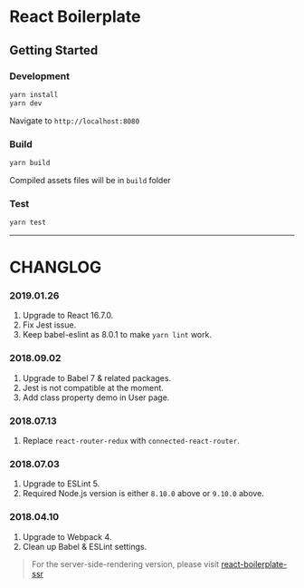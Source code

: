 # React Boilerplate

## Getting Started

### Development

```bash
yarn install
yarn dev
```

Navigate to `http://localhost:8080`

### Build

```bash
yarn build
```

Compiled assets files will be in `build` folder

### Test
```bash
yarn test
```

---
# CHANGLOG
### 2019.01.26
1. Upgrade to React 16.7.0.
2. Fix Jest issue.
3. Keep babel-eslint as 8.0.1 to make `yarn lint` work.
### 2018.09.02
1. Upgrade to Babel 7 & related packages.
2. Jest is not compatible at the moment.
3. Add class property demo in User page.
### 2018.07.13
1. Replace `react-router-redux` with `connected-react-router`.
### 2018.07.03
1. Upgrade to ESLint 5.
2. Required Node.js version is either `8.10.0` above or `9.10.0` above.
### 2018.04.10
1. Upgrade to Webpack 4.
2. Clean up Babel & ESLint settings.
> For the server-side-rendering version, please visit [react-boilerplate-ssr](https://github.com/AlanWei/react-boilerplate-ssr)